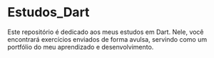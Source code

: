 ﻿# Estudos_Dart
Este repositório é dedicado aos meus estudos em Dart. Nele, você encontrará exercícios enviados de forma avulsa, servindo como um portfólio do meu aprendizado e desenvolvimento.
